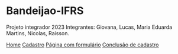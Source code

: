 # Bandeijao-IFRS

Projeto integrador 2023
Integrantes: Giovana, Lucas, Maria Eduarda Martins, Nicolas, Raisson.

<a href="views/home.html">Home</a>
<a href="views/cadastro.html">Cadastro</a>
<a href="views/pformulario.html">Página com formulário</a>
<a href="views/conclusaocad.html">Conclusão de cadastro</a>
